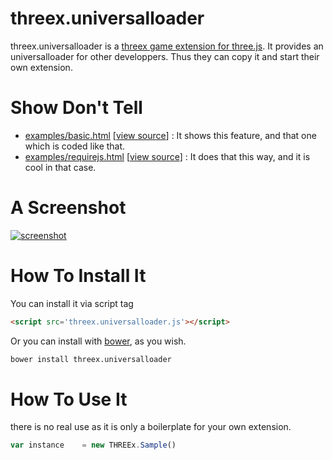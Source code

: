 threex.universalloader
=============

threex.universalloader is a 
[threex game extension for three.js](http://www.threejsgames.com/extensions/).
It provides an universalloader for other developpers.
Thus they can copy it and start their own extension.

Show Don't Tell
===============
* [examples/basic.html](http://jeromeetienne.github.io/threex.universalloader/examples/basic.html)
\[[view source](https://github.com/jeromeetienne/threex.universalloader/blob/master/examples/basic.html)\] :
It shows this feature, and that one which is coded like that.
* [examples/requirejs.html](http://jeromeetienne.github.io/threex.universalloader/examples/requirejs.html)
\[[view source](https://github.com/jeromeetienne/threex.universalloader/blob/master/examples/requirejs.html)\] :
It does that this way, and it is cool in that case.

A Screenshot
============
[![screenshot](https://raw.githubusercontent.com/jeromeetienne/threex.universalloader/master/examples/images/screenshot-threex-universalloader-512x512.jpg)](http://jeromeetienne.github.io/threex.universalloader/examples/basic.html)

How To Install It
=================

You can install it via script tag

```html
<script src='threex.universalloader.js'></script>
```

Or you can install with [bower](http://bower.io/), as you wish.

```bash
bower install threex.universalloader
```

How To Use It
=============

there is no real use as it is only a boilerplate for your own extension.

```javascript
var instance	= new THREEx.Sample()
```
